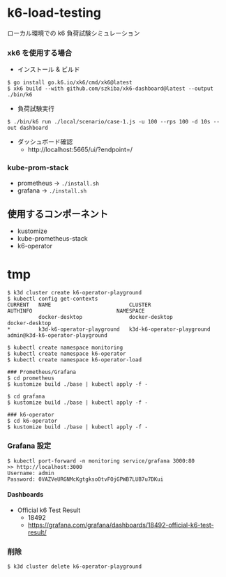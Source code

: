 # k6-load-testing

ローカル環境での k6 負荷試験シミュレーション

### xk6 を使用する場合

- インストール & ビルド

```shell
$ go install go.k6.io/xk6/cmd/xk6@latest
$ xk6 build --with github.com/szkiba/xk6-dashboard@latest --output ./bin/k6
```

- 負荷試験実行

```shell
$ ./bin/k6 run ./local/scenario/case-1.js -u 100 --rps 100 -d 10s --out dashboard
```

- ダッシュボード確認
  - http://localhost:5665/ui/?endpoint=/

### kube-prom-stack

- prometheus -> `./install.sh`
- grafana -> `./install.sh`

## 使用するコンポーネント

- kustomize
- kube-prometheus-stack
- k6-operator

# tmp

```shell
$ k3d cluster create k6-operator-playground
$ kubectl config get-contexts
CURRENT   NAME                         CLUSTER                      AUTHINFO                           NAMESPACE
          docker-desktop               docker-desktop               docker-desktop
*         k3d-k6-operator-playground   k3d-k6-operator-playground   admin@k3d-k6-operator-playground

$ kubectl create namespace monitoring
$ kubectl create namespace k6-operator
$ kubectl create namespace k6-operator-load

### Prometheus/Grafana
$ cd prometheus
$ kustomize build ./base | kubectl apply -f -

$ cd grafana
$ kustomize build ./base | kubectl apply -f -

### k6-operator
$ cd k6-operator
$ kustomize build ./base | kubectl apply -f -
```

### Grafana 設定

```shell
$ kubectl port-forward -n monitoring service/grafana 3000:80
>> http://localhost:3000
Username: admin
Password: 0VAZVeURGNMcKgtgksoOtvFOjGPWB7LUB7u7DKui
```

#### Dashboards

- Official k6 Test Result
  - 18492
  - https://grafana.com/grafana/dashboards/18492-official-k6-test-result/

### 削除

```shell
$ k3d cluster delete k6-operator-playground
```
